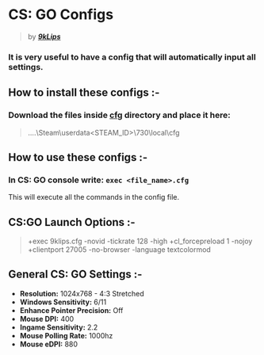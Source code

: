 # CS: GO Configs
> by ***[9kLips](https://steamcommunity.com/id/9klips/)***

### It is very useful to have a config that will automatically input all settings.

## How to install these configs :-
### Download the files inside [cfg](cfg/) directory and place it here:
> ....\Steam\userdata\<STEAM_ID>\730\local\cfg

## How to use these configs :-
### In CS: GO console write: `exec <file_name>.cfg`
This will execute all the commands in the config file.

## CS:GO Launch Options :-
> +exec 9klips.cfg -novid -tickrate 128 -high +cl_forcepreload 1 -nojoy +clientport 27005 -no-browser -language textcolormod

## General CS: GO Settings :-
- **Resolution:**                           1024x768 - 4:3 Stretched
- **Windows Sensitivity:**                  6/11
- **Enhance Pointer Precision:**            Off
- **Mouse DPI:**                            400
- **Ingame Sensitivity:**                   2.2
- **Mouse Polling Rate:**                   1000hz
- **Mouse eDPI:**                           880
